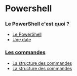 # Powershell


### Le PowerShell c'est quoi ? 
* [Le PowerShell](https://github.com/RonanF-lab/PowerShell/blob/main/Le%20PowerShell.md#le-powershell)
* [Une date](https://github.com/RonanF-lab/PowerShell/blob/main/Le%20PowerShell.md#une-date-%C3%A0-retenir)

### [Les commandes]()
* [La structure des commandes](https://github.com/RonanF-lab/PowerShell/blob/main/La%20structure%20des%20commandes.md#la-structure-des-commandes)
* [La structure des commandes](https://github.com/RonanF-lab/PowerShell/blob/main/La%20structure%20des%20commandes.md#les-verbes)
